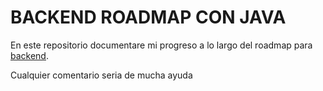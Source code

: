 # BACKEND ROADMAP CON JAVA

En este repositorio documentare mi progreso a lo largo del roadmap para [backend](https://roadmap.sh/backend).

Cualquier comentario seria de mucha ayuda